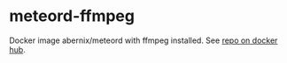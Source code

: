 # meteord-ffmpeg
Docker image abernix/meteord with ffmpeg installed.
See [repo on docker hub](https://hub.docker.com/r/olivercoleman/meteord-ffmpeg/).
